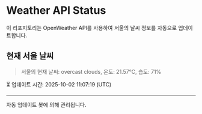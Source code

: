 
# Weather API Status

이 리포지토리는 OpenWeather API를 사용하여 서울의 날씨 정보를 자동으로 업데이트합니다.

## 현재 서울 날씨
> 서울의 현재 날씨: overcast clouds, 온도: 21.57°C, 습도: 71%

⏳ 업데이트 시간: 2025-10-02 11:07:19 (UTC)

---
자동 업데이트 봇에 의해 관리됩니다.
